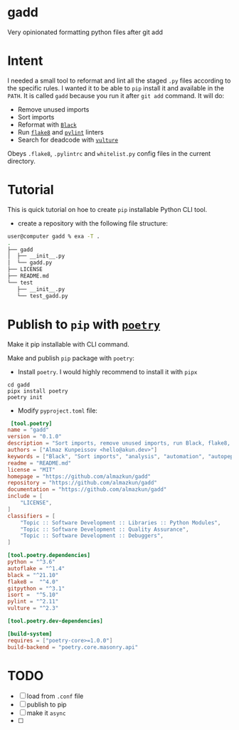 # gadd
Very opinionated formatting python files after git add

# Intent
I needed a small tool to reformat and lint all the staged `.py` files according to the specific rules. I wanted it to be able to `pip` install it and available in the `PATH`. It is called `gadd` because you run it after `git add` command.
It will do:
* Remove unused imports
* Sort imports
* Reformat with [`Black`](https://github.com/psf/black)
* Run [`flake8`](https://github.com/PyCQA/pylint) and [`pylint`](https://github.com/PyCQA/flake8) linters
* Search for deadcode with [`vulture`](https://github.com/jendrikseipp/vulture)

Obeys `.flake8`, `.pylintrc` and `whitelist.py` config files in the current directory.

# Tutorial
This is quick tutorial on hoe to create `pip` installable Python CLI tool.

* create a repository with the following file structure: 
```bash
user@computer gadd % exa -T .
.
├── gadd
│  ├── __init__.py
│  └── gadd.py
├── LICENSE
├── README.md
└── test
   ├── __init__.py
   └── test_gadd.py
```

# Publish to `pip` with [`poetry`](https://python-poetry.org)
Make it pip installable with CLI command.

Make and publish `pip` package with `poetry`:

* Install `poetry`. I would highly recommend to install it with `pipx`

```
cd gadd
pipx install poetry
poetry init
```
* Modify `pyproject.toml` file:
```toml
 [tool.poetry]
name = "gadd"
version = "0.1.0"
description = "Sort imports, remove unused imports, run Black, flake8, pylint, vulture in one go for al staged .py files"
authors = ["Almaz Kunpeissov <hello@akun.dev>"]
keywords = ["Black", "Sort imports", "analysis", "automation", "autopep8", "code", "flake8", "formatter", "gofmt", "lint", "linter", "pyfmt", "pylint", "python", "remove unused imports", "rustfmt", "static", "vulture", "yapf"]
readme = "README.md"
license = "MIT"
homepage = "https://github.com/almazkun/gadd"
repository = "https://github.com/almazkun/gadd"
documentation = "https://github.com/almazkun/gadd"
include = [
    "LICENSE",
]
classifiers = [
    "Topic :: Software Development :: Libraries :: Python Modules",
    "Topic :: Software Development :: Quality Assurance",
    "Topic :: Software Development :: Debuggers",
]

[tool.poetry.dependencies]
python = "^3.6"
autoflake = "^1.4"
black = "^21.10"
flake8 =  "^4.0"
gitpython = "^3.1"
isort =  "^5.10"
pylint = "^2.11"
vulture = "^2.3"

[tool.poetry.dev-dependencies]

[build-system]
requires = ["poetry-core>=1.0.0"]
build-backend = "poetry.core.masonry.api"
```



# TODO
* [ ] load from `.conf` file
* [ ] publish to pip
* [ ] make it `async`
* [ ] 